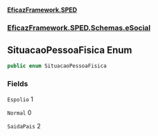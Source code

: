 #### [EficazFramework.SPED](EficazFrameworkSPED.md 'EficazFramework SPED')
### [EficazFramework.SPED.Schemas.eSocial](EficazFramework.SPED.Schemas.eSocial.md 'EficazFramework.SPED.Schemas.eSocial')

## SituacaoPessoaFisica Enum

```csharp
public enum SituacaoPessoaFisica
```
### Fields

<a name='EficazFramework.SPED.Schemas.eSocial.SituacaoPessoaFisica.Espolio'></a>

`Espolio` 1

<a name='EficazFramework.SPED.Schemas.eSocial.SituacaoPessoaFisica.Normal'></a>

`Normal` 0

<a name='EficazFramework.SPED.Schemas.eSocial.SituacaoPessoaFisica.SaidaPais'></a>

`SaidaPais` 2